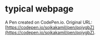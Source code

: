 # typical webpage

A Pen created on CodePen.io. Original URL: [https://codepen.io/sojkakamil/pen/pojygbZ](https://codepen.io/sojkakamil/pen/pojygbZ).



